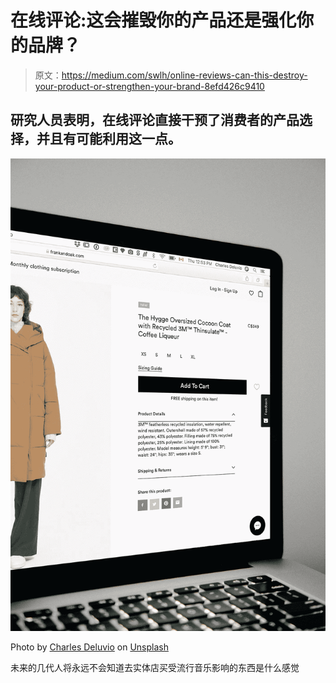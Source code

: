 # 在线评论:这会摧毁你的产品还是强化你的品牌？

> 原文：<https://medium.com/swlh/online-reviews-can-this-destroy-your-product-or-strengthen-your-brand-8efd426c9410>

## 研究人员表明，在线评论直接干预了消费者的产品选择，并且有可能利用这一点。

![](img/d238f25ce3109e3042e4405ec34383d6.png)

Photo by [Charles Deluvio](https://unsplash.com/photos/ZQ1TGdfXOkE?utm_source=unsplash&utm_medium=referral&utm_content=creditCopyText) on [Unsplash](https://unsplash.com/search/photos/online-shopping?utm_source=unsplash&utm_medium=referral&utm_content=creditCopyText)

未来的几代人将永远不会知道去实体店买受流行音乐影响的东西是什么感觉